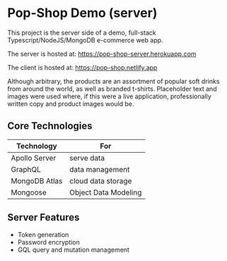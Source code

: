 # Pop-Shop Demo (server)

This project is the server side of a demo, full-stack Typescript/NodeJS/MongoDB e-commerce web app.

The server is hosted at:
https://pop-shop-server.herokuapp.com

The client is hosted at:
https://pop-shop.netlify.app

Although arbitrary, the products are an assortment of popular soft drinks from around the world, as well as branded t-shirts.  Placeholder text and images were used where, if this were a live application, professionally written copy and product images would be.

## Core Technologies
| Technology  | For |
| ------------| -------|
| Apollo Server | serve data |
| GraphQL | data management |
| MongoDB Atlas | cloud data storage |
| Mongoose | Object Data Modeling |

## Server Features
* Token generation
* Password encryption
* GQL query and mutation management
